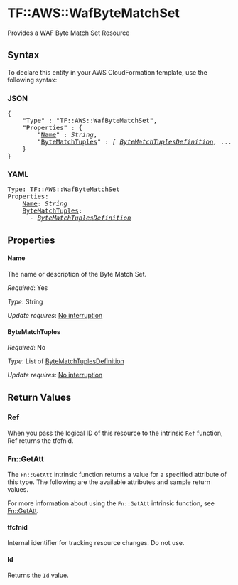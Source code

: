 # TF::AWS::WafByteMatchSet

Provides a WAF Byte Match Set Resource

## Syntax

To declare this entity in your AWS CloudFormation template, use the following syntax:

### JSON

<pre>
{
    "Type" : "TF::AWS::WafByteMatchSet",
    "Properties" : {
        "<a href="#name" title="Name">Name</a>" : <i>String</i>,
        "<a href="#bytematchtuples" title="ByteMatchTuples">ByteMatchTuples</a>" : <i>[ <a href="bytematchtuplesdefinition.md">ByteMatchTuplesDefinition</a>, ... ]</i>
    }
}
</pre>

### YAML

<pre>
Type: TF::AWS::WafByteMatchSet
Properties:
    <a href="#name" title="Name">Name</a>: <i>String</i>
    <a href="#bytematchtuples" title="ByteMatchTuples">ByteMatchTuples</a>: <i>
      - <a href="bytematchtuplesdefinition.md">ByteMatchTuplesDefinition</a></i>
</pre>

## Properties

#### Name

The name or description of the Byte Match Set.

_Required_: Yes

_Type_: String

_Update requires_: [No interruption](https://docs.aws.amazon.com/AWSCloudFormation/latest/UserGuide/using-cfn-updating-stacks-update-behaviors.html#update-no-interrupt)

#### ByteMatchTuples

_Required_: No

_Type_: List of <a href="bytematchtuplesdefinition.md">ByteMatchTuplesDefinition</a>

_Update requires_: [No interruption](https://docs.aws.amazon.com/AWSCloudFormation/latest/UserGuide/using-cfn-updating-stacks-update-behaviors.html#update-no-interrupt)

## Return Values

### Ref

When you pass the logical ID of this resource to the intrinsic `Ref` function, Ref returns the tfcfnid.

### Fn::GetAtt

The `Fn::GetAtt` intrinsic function returns a value for a specified attribute of this type. The following are the available attributes and sample return values.

For more information about using the `Fn::GetAtt` intrinsic function, see [Fn::GetAtt](https://docs.aws.amazon.com/AWSCloudFormation/latest/UserGuide/intrinsic-function-reference-getatt.html).

#### tfcfnid

Internal identifier for tracking resource changes. Do not use.

#### Id

Returns the <code>Id</code> value.

